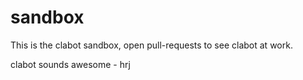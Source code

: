 sandbox
=======

This is the clabot sandbox, open pull-requests to see clabot at work.

clabot sounds awesome - hrj
